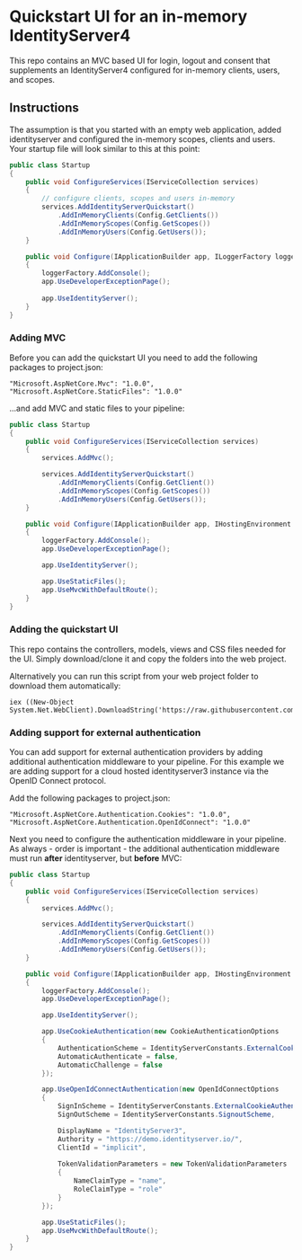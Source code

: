 # Quickstart UI for an in-memory IdentityServer4

This repo contains an MVC based UI for login, logout and consent that supplements an IdentityServer4 configured for in-memory clients, users, and scopes.

## Instructions

The assumption is that you started with an empty web application, added identityserver and configured the in-memory scopes, clients and users. Your startup file will look similar to this at this point:

```csharp
public class Startup
{
    public void ConfigureServices(IServiceCollection services)
    {
        // configure clients, scopes and users in-memory
        services.AddIdentityServerQuickstart()
            .AddInMemoryClients(Config.GetClients())
            .AddInMemoryScopes(Config.GetScopes())
            .AddInMemoryUsers(Config.GetUsers());
    }

    public void Configure(IApplicationBuilder app, ILoggerFactory loggerFactory)
    {
        loggerFactory.AddConsole();
        app.UseDeveloperExceptionPage();
      
        app.UseIdentityServer();
    }
}
```

### Adding MVC
Before you can add the quickstart UI you need to add the following packages to project.json:

```
"Microsoft.AspNetCore.Mvc": "1.0.0",
"Microsoft.AspNetCore.StaticFiles": "1.0.0"
```

...and add MVC and static files to your pipeline:

```csharp
public class Startup
{
    public void ConfigureServices(IServiceCollection services)
    {
        services.AddMvc();

        services.AddIdentityServerQuickstart()
            .AddInMemoryClients(Config.GetClient())
            .AddInMemoryScopes(Config.GetScopes())
            .AddInMemoryUsers(Config.GetUsers());
    }

    public void Configure(IApplicationBuilder app, IHostingEnvironment env, ILoggerFactory loggerFactory)
    {
        loggerFactory.AddConsole();
        app.UseDeveloperExceptionPage();

        app.UseIdentityServer();

        app.UseStaticFiles();
        app.UseMvcWithDefaultRoute();
    }
}
```

### Adding the quickstart UI

This repo contains the controllers, models, views and CSS files needed for the UI. Simply download/clone it and copy the folders into the web project.

Alternatively you can run this script from your web project folder to download them automatically:

```
iex ((New-Object System.Net.WebClient).DownloadString('https://raw.githubusercontent.com/IdentityServer/IdentityServer4.Quickstart.UI/dev/get.ps1'))
``` 

### Adding support for external authentication

You can add support for external authentication providers by adding additional authentication middleware to your pipeline.
For this example we are adding support for a cloud hosted identityserver3 instance via the OpenID Connect protocol.

Add the following packages to project.json:

```
"Microsoft.AspNetCore.Authentication.Cookies": "1.0.0",
"Microsoft.AspNetCore.Authentication.OpenIdConnect": "1.0.0"
```

Next you need to configure the authentication middleware in your pipeline. As always - order is important - the additional authentication middleware must run **after** identityserver, but **before** MVC:

```csharp
public class Startup
{
    public void ConfigureServices(IServiceCollection services)
    {
        services.AddMvc();

        services.AddIdentityServerQuickstart()
            .AddInMemoryClients(Config.GetClient())
            .AddInMemoryScopes(Config.GetScopes())
            .AddInMemoryUsers(Config.GetUsers());
    }

    public void Configure(IApplicationBuilder app, IHostingEnvironment env, ILoggerFactory loggerFactory)
    {
        loggerFactory.AddConsole();
        app.UseDeveloperExceptionPage();

        app.UseIdentityServer();

        app.UseCookieAuthentication(new CookieAuthenticationOptions
        {
            AuthenticationScheme = IdentityServerConstants.ExternalCookieAuthenticationScheme,
            AutomaticAuthenticate = false,
            AutomaticChallenge = false
        });

        app.UseOpenIdConnectAuthentication(new OpenIdConnectOptions
        {
            SignInScheme = IdentityServerConstants.ExternalCookieAuthenticationScheme,
            SignOutScheme = IdentityServerConstants.SignoutScheme,

            DisplayName = "IdentityServer3",
            Authority = "https://demo.identityserver.io/",
            ClientId = "implicit",
                
            TokenValidationParameters = new TokenValidationParameters
            {
                NameClaimType = "name",
                RoleClaimType = "role"
            }
        });

        app.UseStaticFiles();
        app.UseMvcWithDefaultRoute();
    }
}
```
